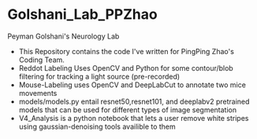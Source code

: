 # Golshani_Lab_PPZhao
Peyman Golshani's Neurology Lab

- This Repository contains the code I've written for PingPing Zhao's Coding Team. 
- Reddot Labeling Uses OpenCV and Python for some contour/blob filtering for tracking a light source (pre-recorded)
- Mouse-Labeling uses OpenCV and DeepLabCut to annotate two mice movements 
- models/models.py entail resnet50,resnet101, and deeplabv2 pretrained models that can be used for different types of image segmentation
- V4_Analysis is a python notebook that lets a user remove white stripes using gaussian-denoising tools availible to them
